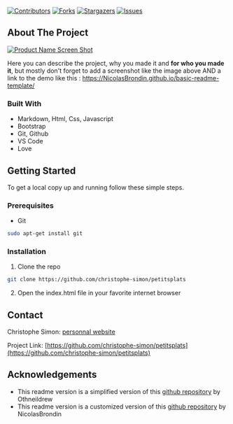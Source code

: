 <!-- PROJECT SHIELDS -->
<!--
*** This template uses markdown "reference style" links for readability.
*** Reference links are enclosed in brackets [ ] instead of parentheses ( ).
*** See the bottom of this document for the declaration of the reference variables
*** for contributors-url, forks-url, etc. This is an optional, concise syntax you may use.
*** https://www.markdownguide.org/basic-syntax/#reference-style-links
-->

[![Contributors][contributors-shield]][contributors-url] [![Forks][forks-shield]][forks-url] [![Stargazers][stars-shield]][stars-url] [![Issues][issues-shield]][issues-url]

<!-- ABOUT THE PROJECT -->
## About The Project

[![Product Name Screen Shot][product-screenshot]](https://example.com)

Here you can describe the project, why you made it and **for who you made it**, but mostly don't forget to add a screenshot like the image above AND a link to the demo like this : https://NicolasBrondin.github.io/basic-readme-template/

### Built With

- Markdown, Html, Css, Javascript
- Bootstrap
- Git, Github
- VS Code
- Love

<!-- GETTING STARTED -->
## Getting Started

To get a local copy up and running follow these simple steps.

### Prerequisites

* Git
```sh
sudo apt-get install git
```

### Installation
 
1. Clone the repo
```sh
git clone https://github.com/christophe-simon/petitsplats
```
2. Open the index.html file in your favorite internet browser


<!-- USAGE EXAMPLES -->
<!--## Usage

Use this space to show useful examples of how a project can be used. Additional screenshots, code examples and demos work well in this space. You may also link to more resources.

_For more examples, please refer to the [Documentation](https://example.com)_-->


<!-- CONTACT -->
## Contact

Christophe Simon: [personnal website](https://www.csimon.info)

Project Link: [https://github.com/christophe-simon/petitsplats](https://github.com/christophe-simon/petitsplats)



<!-- ACKNOWLEDGEMENTS -->
## Acknowledgements

- This readme version is a simplified version of this [github repository](https://github.com/othneildrew/Best-README-Template) by Othneildrew
- This readme version is a customized version of this [github repository](https://github.com/christophe-simon/petitsplats) by NicolasBrondin





<!-- MARKDOWN LINKS & IMAGES -->
<!-- https://www.markdownguide.org/basic-syntax/#reference-style-links -->
[contributors-shield]: https://img.shields.io/github/contributors/christophe-simon/petitsplats.svg?style=flat-square
[contributors-url]: https://github.com/christophe-simon/petitsplats/graphs/contributors
[forks-shield]: https://img.shields.io/github/forks/christophe-simon/petitsplats.svg?style=flat-square
[forks-url]: https://github.com/christophe-simon/petitsplats/network/members
[stars-shield]: https://img.shields.io/github/stars/christophe-simon/petitsplats.svg?style=flat-square
[stars-url]: https://github.com/christophe-simon/petitsplats/stargazers
[issues-shield]: https://img.shields.io/github/issues/christophe-simon/petitsplats.svg?style=flat-square
[issues-url]: https://github.com/christophe-simon/petitsplats/issues
[license-shield]: https://img.shields.io/github/license/christophe-simon/petitsplats.svg?style=flat-square
[license-url]: https://github.com/christophe-simon/petitsplats/blob/master/LICENSE.txt
[product-screenshot]: docs/cover.jpg
